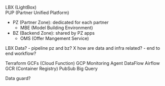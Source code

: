 LBX (LightBox)   
PUP (Partner Unified Platform)
  - PZ (Partner Zone): dedicated for each partner
    - MBE (Model Building Environment)
  - BZ (Backend Zone): shared by PZ apps
    - OMS (Offer Mangement Service)



LBX Data? - pipeline pz and bz? X how are data and infra related?
          - end to end workflow?


Terraform
GCFs (Cloud Function)
GCP Monitoring Agent
DataFlow
Airflow
GCR (Container Registry)
PubSub
Big Query


Data guard?














 



   

  
